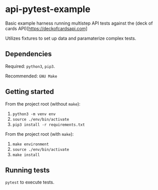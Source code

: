 # api-pytest-example

Basic example harness running multistep API tests against the (deck of cards API)[https://deckofcardsapi.com]

Utilizes fixtures to set up data and paramaterize complex tests.

## Dependencies
Required: `python3`, `pip3`.

Recommended: `GNU Make`

## Getting started
From the project root (without `make`):
1. `python3 -m venv env`
2. `source ./env/bin/activate`
3. `pip3 install -r requirements.txt`

From the project root (with `make`):
1. `make environment`
2. `source ./env/bin/activate`
3. `make install`

## Running tests
`pytest` to execute tests.
